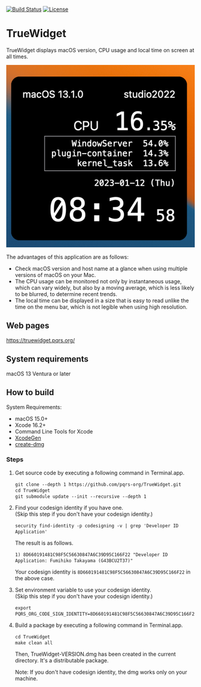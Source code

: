 [![Build Status](https://github.com/pqrs-org/TrueWidget/workflows/TrueWidget%20CI/badge.svg)](https://github.com/pqrs-org/TrueWidget/actions)
[![License](https://img.shields.io/badge/license-Public%20Domain-blue.svg)](https://github.com/pqrs-org/TrueWidget/blob/main/LICENSE.md)

# TrueWidget

TrueWidget displays macOS version, CPU usage and local time on screen at all times.

![screenshot](docs/screenshot.png)

The advantages of this application are as follows:

-   Check macOS version and host name at a glance when using multiple versions of macOS on your Mac.
-   The CPU usage can be monitored not only by instantaneous usage, which can vary widely, but also by a moving average, which is less likely to be blurred, to determine recent trends.
-   The local time can be displayed in a size that is easy to read unlike the time on the menu bar, which is not legible when using high resolution.

## Web pages

<https://truewidget.pqrs.org/>

## System requirements

macOS 13 Ventura or later

## How to build

System Requirements:

-   macOS 15.0+
-   Xcode 16.2+
-   Command Line Tools for Xcode
-   [XcodeGen](https://github.com/yonaskolb/XcodeGen)
-   [create-dmg](https://github.com/sindresorhus/create-dmg)

### Steps

1.  Get source code by executing a following command in Terminal.app.

    ```shell
    git clone --depth 1 https://github.com/pqrs-org/TrueWidget.git
    cd TrueWidget
    git submodule update --init --recursive --depth 1
    ```

2.  Find your codesign identity if you have one.<br />
    (Skip this step if you don't have your codesign identity.)

    ```shell
    security find-identity -p codesigning -v | grep 'Developer ID Application'
    ```

    The result is as follows.

    ```text
    1) 8D660191481C98F5C56630847A6C39D95C166F22 "Developer ID Application: Fumihiko Takayama (G43BCU2T37)"
    ```

    Your codesign identity is `8D660191481C98F5C56630847A6C39D95C166F22` in the above case.

3.  Set environment variable to use your codesign identity.<br />
    (Skip this step if you don't have your codesign identity.)

    ```shell
    export PQRS_ORG_CODE_SIGN_IDENTITY=8D660191481C98F5C56630847A6C39D95C166F22
    ```

4.  Build a package by executing a following command in Terminal.app.

    ```shell
    cd TrueWidget
    make clean all
    ```

    Then, TrueWidget-VERSION.dmg has been created in the current directory.
    It's a distributable package.

    Note: If you don't have codesign identity, the dmg works only on your machine.
